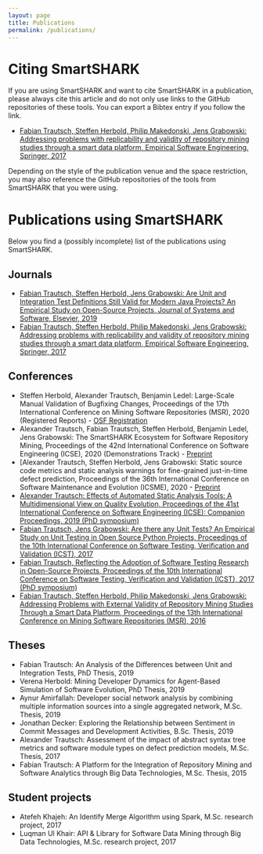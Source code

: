 ```yaml
---
layout: page
title: Publications
permalink: /publications/
---
```


# Citing SmartSHARK

If you are using SmartSHARK and want to cite SmartSHARK in a publication, please always cite this article and do not only use links to the GitHub repositories of these tools. You can export a Bibtex entry if you follow the link.
- [Fabian Trautsch, Steffen Herbold, Philip Makedonski, Jens Grabowski: Addressing problems with replicability and validity of repository mining studies through a smart data platform, Empirical Software Engineering, Springer, 2017](https://doi.org/10.1007/s10664-017-9537-x)

Depending on the style of the publication venue and the space restriction, you may also reference the GitHub repositories of the tools from SmartSHARK that you were using. 

# Publications using SmartSHARK

Below you find a (possibly incomplete) list of the publications using SmartSHARK. 

## Journals

- [Fabian Trautsch, Steffen Herbold, Jens Grabowski: Are Unit and Integration Test Definitions Still Valid for Modern Java Projects? An Empirical Study on Open-Source Projects, Journal of Systems and Software, Elsevier, 2019](https://doi.org/10.1016/j.jss.2019.110421)
- [Fabian Trautsch, Steffen Herbold, Philip Makedonski, Jens Grabowski: Addressing problems with replicability and validity of repository mining studies through a smart data platform, Empirical Software Engineering, Springer, 2017](https://doi.org/10.1007/s10664-017-9537-x)

## Conferences

- Steffen Herbold, Alexander Trautsch, Benjamin Ledel: Large-Scale Manual Validation of Bugfixing Changes, Proceedings of the 17th International Conference on Mining Software Repositories (MSR), 2020 (Registered Reports) - [OSF Registration](https://osf.io/acnwk)
- Alexander Trautsch, Fabian Trautsch, Steffen Herbold, Benjamin Ledel, Jens Grabowski: The SmartSHARK Ecosystem for Software Repository Mining, Proceedings of the 42nd International Conference on Software Engineering (ICSE), 2020 (Demonstrations Track) - [Preprint](https://arxiv.org/abs/2001.01606)
- [Alexander Trautsch, Steffen Herbold, Jens Grabowski: Static source code metrics and static analysis warnings for fine-grained just-in-time defect prediction, Proceedings of the 36th International Conference on Software Maintenance and Evolution (ICSME), 2020 - [Preprint](https://www.swe.informatik.uni-goettingen.de/sites/default/files/publications/jit_paper.pdf)
- [Alexander Trautsch: Effects of Automated Static Analysis Tools: A Multidimensional View on Quality Evolution, Proceedings of the 41st International Conference on Software Engineering (ICSE): Companion Proceedings, 2019 (PhD symposium)](https://doi.org/10.1109/ICSE-Companion.2019.00075)
- [Fabian Trautsch, Jens Grabowski: Are there any Unit Tests? An Empirical Study on Unit Testing in Open Source Python Projects, Proceedings of the 10th International Conference on Software Testing, Verification and Validation (ICST), 2017](https://doi.org/10.1109/ICST.2017.26)
- [Fabian Trautsch, Reflecting the Adoption of Software Testing Research in Open-Source Projects, Proceedings of the 10th International Conference on Software Testing, Verification and Validation (ICST), 2017 (PhD symposium)](https://doi.org/10.1109/ICST.2017.77)
- [Fabian Trautsch, Steffen Herbold, Philip Makedonski, Jens Grabowski: Addressing Problems with External Validity of Repository Mining Studies Through a Smart Data Platform, Proceedings of the 13th International Conference on Mining Software Repositories (MSR), 2016](https://doi.org/10.1145/2901739.2901753)

## Theses

- Fabian Trautsch: An Analysis of the Differences between Unit and Integration Tests, PhD Thesis, 2019
- Verena Herbold: Mining Developer Dynamics for Agent-Based Simulation of Software Evolution, PhD Thesis, 2019
- Aynur Amirfallah: Developer social network analysis by combining multiple information sources into a single aggregated network, M.Sc. Thesis, 2019
- Jonathan Decker: Exploring the Relationship between Sentiment in Commit Messages and Development Activities, B.Sc. Thesis, 2019
- Alexander Trautsch: Assessment of the impact of abstract syntax tree metrics and software module types on defect prediction models, M.Sc. Thesis, 2017
- Fabian Trautsch: A Platform for the Integration of Repository Mining and Software Analytics through Big Data Technologies, M.Sc. Thesis, 2015

## Student projects

- Atefeh Khajeh: An Identify Merge Algorithm using Spark, M.Sc. research project, 2017
- Luqman Ul Khair: API & Library for Software Data Mining through Big Data Technologies, M.Sc. research project, 2017
